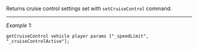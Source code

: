 Returns cruise control settings set with `setCruiseControl` command.


---
*Example 1:*
```sqf
getCruiseControl vehicle player params ["_speedLimit", "_cruiseControlActive"];
```